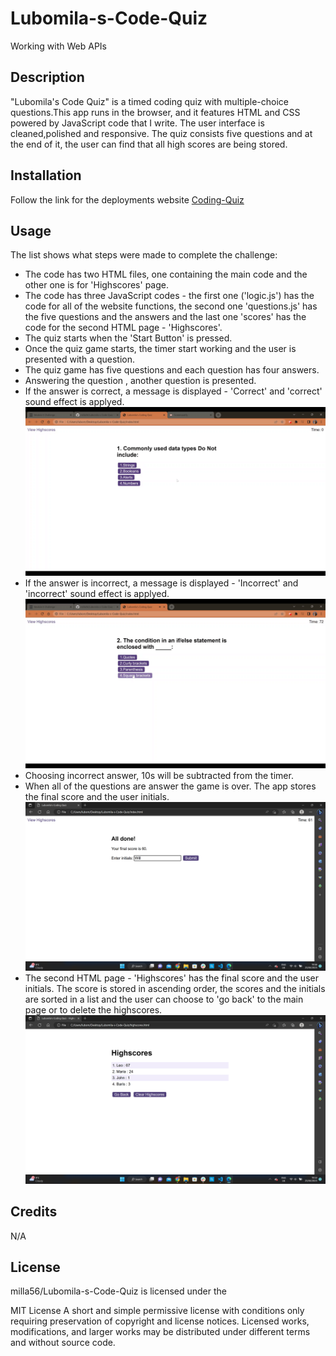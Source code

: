 # Lubomila-s-Code-Quiz
Working with Web APIs

## Description

"Lubomila's Code Quiz" is a timed coding quiz with multiple-choice questions.This app runs in the browser, and it features HTML and CSS powered by JavaScript code that I write. The user interface is cleaned,polished and responsive. The quiz consists five questions and at the end of it, the user can find that all high scores are being stored. 

## Installation

Follow the link for the deployments website [Coding-Quiz](https://milla56.github.io/Lubomila-s-Password-Generator/) 

## Usage
The list shows what steps were made to complete the challenge:
 - The code has two HTML files, one containing the main code and the other one is for 'Highscores' page.
 - The code has three JavaScript codes - the first one ('logic.js') has the code for all of the website functions, the second one 'questions.js' has the five questions and the answers and the last one 'scores' has the code for the second HTML page - 'Highscores'.
 - The quiz starts when the 'Start Button' is pressed. 
 - Once the quiz game starts, the timer start working and the user is presented with a question.
 - The quiz game has five questions and each question has four answers. 
 - Answering the question , another question is presented.
 - If the answer is correct, a message is displayed - 'Correct' and 'correct' sound effect is applyed.
 ![Correct-Answer](./screenshots/correct.gif)
 - If the answer is incorrect, a message is displayed - 'Incorrect' and 'incorrect' sound effect is applyed.
 ![Incorrect-Answer](./screenshots/incorrect.gif)
 - Choosing incorrect answer, 10s will be subtracted from the timer. 
 - When all of the questions are answer the game is over. The app stores the final score and the user initials.
 ![GAME-OVER](./screenshots/gameover.png)
 - The second HTML page - 'Highscores' has the final score and the user initials. The score is stored in ascending order, the scores and the initials are sorted in a list and the user can choose to 'go back' to the main page or to delete the highscores.
 ![HIGHSCORES](./screenshots/highscore.png)


## Credits

N/A


## License

milla56/Lubomila-s-Code-Quiz is licensed under the

MIT License
A short and simple permissive license with conditions only requiring preservation of copyright and license notices. Licensed works, modifications, and larger works may be distributed under different terms and without source code.
